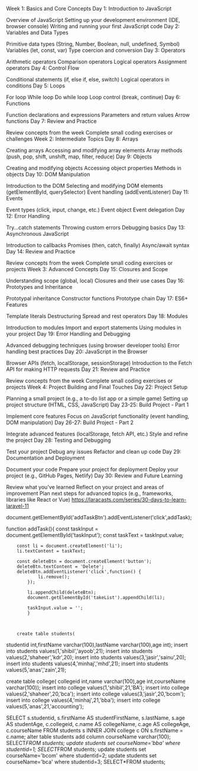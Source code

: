 Week 1: Basics and Core Concepts
Day 1: Introduction to JavaScript

Overview of JavaScript
Setting up your development environment (IDE, browser console)
Writing and running your first JavaScript code
Day 2: Variables and Data Types

Primitive data types (String, Number, Boolean, null, undefined, Symbol)
Variables (let, const, var)
Type coercion and conversion
Day 3: Operators

Arithmetic operators
Comparison operators
Logical operators
Assignment operators
Day 4: Control Flow

Conditional statements (if, else if, else, switch)
Logical operators in conditions
Day 5: Loops

For loop
While loop
Do while loop
Loop control (break, continue)
Day 6: Functions

Function declarations and expressions
Parameters and return values
Arrow functions
Day 7: Review and Practice

Review concepts from the week
Complete small coding exercises or challenges
Week 2: Intermediate Topics
Day 8: Arrays

Creating arrays
Accessing and modifying array elements
Array methods (push, pop, shift, unshift, map, filter, reduce)
Day 9: Objects

Creating and modifying objects
Accessing object properties
Methods in objects
Day 10: DOM Manipulation

Introduction to the DOM
Selecting and modifying DOM elements (getElementById, querySelector)
Event handling (addEventListener)
Day 11: Events

Event types (click, input, change, etc.)
Event object
Event delegation
Day 12: Error Handling

Try...catch statements
Throwing custom errors
Debugging basics
Day 13: Asynchronous JavaScript

Introduction to callbacks
Promises (then, catch, finally)
Async/await syntax
Day 14: Review and Practice

Review concepts from the week
Complete small coding exercises or projects
Week 3: Advanced Concepts
Day 15: Closures and Scope

Understanding scope (global, local)
Closures and their use cases
Day 16: Prototypes and Inheritance

Prototypal inheritance
Constructor functions
Prototype chain
Day 17: ES6+ Features

Template literals
Destructuring
Spread and rest operators
Day 18: Modules

Introduction to modules
Import and export statements
Using modules in your project
Day 19: Error Handling and Debugging

Advanced debugging techniques (using browser developer tools)
Error handling best practices
Day 20: JavaScript in the Browser

Browser APIs (fetch, localStorage, sessionStorage)
Introduction to the Fetch API for making HTTP requests
Day 21: Review and Practice

Review concepts from the week
Complete small coding exercises or projects
Week 4: Project Building and Final Touches
Day 22: Project Setup

Planning a small project (e.g., a to-do list app or a simple game)
Setting up project structure (HTML, CSS, JavaScript)
Day 23-25: Build Project - Part 1

Implement core features
Focus on JavaScript functionality (event handling, DOM manipulation)
Day 26-27: Build Project - Part 2

Integrate advanced features (localStorage, fetch API, etc.)
Style and refine the project
Day 28: Testing and Debugging

Test your project
Debug any issues
Refactor and clean up code
Day 29: Documentation and Deployment

Document your code
Prepare your project for deployment
Deploy your project (e.g., GitHub Pages, Netlify)
Day 30: Review and Future Learning

Review what you’ve learned
Reflect on your project and areas of improvement
Plan next steps for advanced topics (e.g., frameworks, libraries like React or Vue)
https://laracasts.com/series/30-days-to-learn-laravel-11







document.getElementById('addTaskBtn').addEventListener('click',addTask);

 function addTask(){
        const taskInput = document.getElementById('taskInput');
        const taskText = taskInput.value;

        const li = document.createElement('li');
        li.textContent = taskText;

        const deleteBtn = document.createElement('button');
        deleteBtn.textContent = 'Delete';
        deleteBtn.addEventListener('click',function() {
                li.remove();
            });

            li.appendChild(deleteBtn);
            document.getElementById('takeList').appendChild(li);

            taskInput.value = '';
            }



        create table students(
studentid int,firstName varchar(100),lastName varchar(100),age int);
insert into students values(1,'shibil','ayoob',21);
insert into students values(2,'shaheer','kdr',20);
insert into students values(3,'jasir','sainu',20);
insert into students values(4,'minhaj','mhd',21);
insert into students values(5,'anas','zain',21);

create table college(
collegeid int,name varchar(100),age int,courseName varchar(100));
insert into college values(1,'shibil',21,'BA');
insert into college values(2,'shaheer',20,'bca');
insert into college values(3,'jasir',20,'bcom');
insert into college values(4,'minhaj',21,'bba');
insert into college values(5,'anas',21,'accounting');

SELECT 
    s.studentid, 
    s.firstName AS studentFirstName, 
    s.lastName, 
    s.age AS studentAge,
    c.collegeid, 
    c.name AS collegeName, 
    c.age AS collegeAge, 
    c.courseName
FROM 
    students s
INNER JOIN 
    college c
ON 
    s.firstName = c.name;
alter table students
add column courseName varchar(100);
SELECT*FROM students;
update students
set courseName='bba'
where studentid=1;
SELECT*FROM students;
update students
set courseName='bcom'
where studentid=2;
update students
set courseName='bca'
where studentid=3;
SELECT*FROM students;

